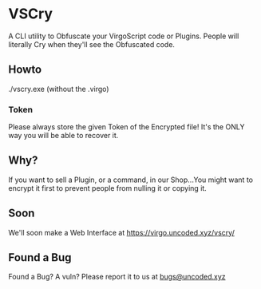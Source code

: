 # VSCry
A CLI utility to Obfuscate your VirgoScript code or Plugins. People will literally Cry when they'll see the Obfuscated code.
## Howto
./vscry.exe <nameofvirgofile> (without the .virgo)
### Token
  Please always store the given Token of the Encrypted file! It's the ONLY way you will be able to recover it.
## Why?
If you want to sell a Plugin, or a command, in our Shop...You might want to encrypt it first to prevent people from nulling it or copying it.
## Soon
We'll soon make a Web Interface at https://virgo.uncoded.xyz/vscry/
## Found a Bug
Found a Bug? A vuln? Please report it to us at bugs@uncoded.xyz

